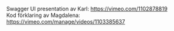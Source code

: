 Swagger UI presentation av Karl: https://vimeo.com/1102878819 <br>
Kod förklaring av Magdalena: https://vimeo.com/manage/videos/1103385637

